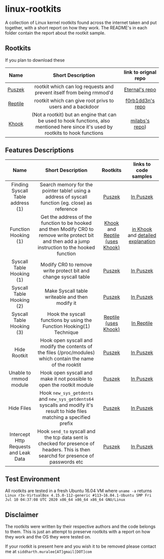 # linux-rootkits

A collection of Linux kernel rootkits found across the internet taken and put together, with a short report on how they work.
The README's in each folder contain the report about the rootkit sample.

## Rootkits

If you plan to download these 

|Name|Short Description|link to orignal repo|
|:-:|:-:|:-:|
|[Puszek](Puszek/)|rootkit which can log requests and prevent itself from being rmmod'd|[Eternal's repo](https://github.com/Eterna1/puszek-rootkit)|
|[Reptile](Reptile/)|rootkit which can give root privs to users and a backdoor| [f0rb1dd3n's repo](https://github.com/f0rb1dd3n/Reptile)|
|[Khook](Khook/)| (Not a rootkit) but an engine that can be used to hook functions, also mentioned here since it's used by rootkits to hook functions| [milabs's repo](https://github.com/milabs/khook))|

## Features Descriptions

|Name|Short Description|Rootkits|links to code samples|
|:-:|:-:|:-:|:-:|
|Finding Syscall Table address (1)| Search memory for the pointer table! using a address of syscall function (eg. close) as reference|[Puszek](Puszek/)| [In Puszek](Puszek/rootkit.c#L1004)|
|Function Hooking (1)| Get the address of the function to be hooked and then Modify CR0 to remove write protect bit and then add a jump instruction to the hooked function| [Khook](khook/) and [Reptile (uses Khook)](Reptile/) | [in Khook](Khook/x86/hook.c#L75) and [detailed explanation](Khook/Readme.md)|
|Syscall Table Hooking (1)|Modify CR0 to remove write protect bit and change syscall table|[Puszek](Puszek/)|[In Puszek](Puszek/rootkit.c#L1081)|
|Syscall Table Hooking (2)|Make Syscall table writeable and then modify it|[Puszek](Puszek/)| [In Puszek](Puszek/rootkit.c#L133)|
|Syscall Table Hooking (3)|Hook the syscall functions by using the Function Hooking(1) Technique| [Reptile (uses Khook)](Reptile/)| [In Reptile](Reptile/kernel/main.c#L76) | 
|Hide Rootkit|Hook open syscall and modify the contents of the files (/proc/modules) which contain the name of the rooktit|[Puszek](Puszek/)| [In Puszek](Puszek/rootkit.c#L783) |
|Unable to rmmod module|Hook open syscall and make it not possible to open the rootkit module|[Puszek](Puszek/)|[In Puszek](Puszek/rootkit.c#L864)|
|Hide Files|Hook `new_sys_getdents` and `new_sys_getdents64` syscalls and modify it's result to hide files matching a specified prefix|[Puszek](Puszek/)|[In Puszek](Puszek/rootkit.c#L410)|
|Intercept Http Requests and Leak Data|Hook `send_to` syscall and the tcp data sent is checked for presence of headers. This is then searchd for presence of passwords etc|[Puszek](Puszek/)|[In Puszek](Puszek/rootkit.c#L535)|

## Test Environment

All rootkits are tested in a fresh Ubuntu 16.04 VM where `uname -a` returns `Linux r3x-VirtualBox 4.15.0-112-generic #113~16.04.1-Ubuntu SMP Fri Jul 10 04:37:08 UTC 2020 x86_64 x86_64 x86_64 GNU/Linux`


## Disclaimer

The rootkits were written by their respective authors and the code belongs to them. This is just an attempt to preserve rootkits with a report on how they work and the OS they were tested on.

If your rootkit is present here and you wish it to be removed please contact me at `siddharth.muralee[AT]gmail[DOT]com`
